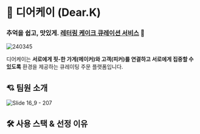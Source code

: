 # 🍰 디어케이 (Dear.K)
### 추억을 쉽고, 맛있게.  <u>**레터링 케이크 큐레이션 서비스**</u> 🎀

![240345](https://github.com/user-attachments/assets/9c03b11b-b68e-4e60-b728-dd5bfc4e7315)

디어케이는 **서로에게 핏-한 가게(메이커)와 고객(피커)를 연결하고 서로에게 집중할 수 있도록** 
환경을 제공하는 큐레이팅 주문 플랫폼입니다.

## 💘 팀원 소개
![Slide 16_9 - 207](https://github.com/user-attachments/assets/e9192488-ff3a-44c1-9577-e391baf2cc50)


## 🛠️ 사용 스택 & 선정 이유
